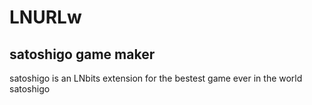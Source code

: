 # LNURLw
## satoshigo game maker
satoshigo is an LNbits extension for the bestest game ever in the world satoshigo